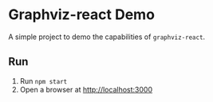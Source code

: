 # Graphviz-react Demo

A simple project to demo the capabilities of `graphviz-react`.

## Run

1. Run `npm start`
2. Open a browser at [http://localhost:3000](http://localhost:3000)

